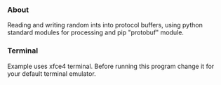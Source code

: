 ### About
Reading and writing random ints into protocol buffers, using python standard modules for processing and pip "protobuf" module.
### Terminal
Example uses xfce4 terminal. Before running this program change it for your default terminal emulator.
